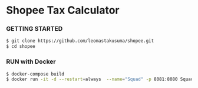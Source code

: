 # Shopee Tax Calculator

### GETTING STARTED
```sh
$ git clone https://github.com/leomastakusuma/shopee.git
$ cd shopee
```

### RUN with Docker 
```sh
$ docker-compose build 
$ docker run -it -d --restart=always  --name="Squad" -p 8081:8080 Squad
```



